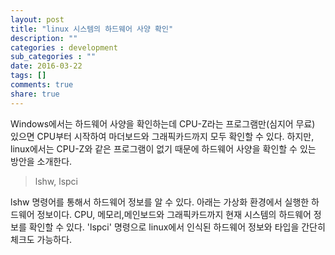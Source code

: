 ```yaml
---
layout: post
title: "linux 시스템의 하드웨어 사양 확인"
description: ""
categories : development
sub_categories : ""
date: 2016-03-22
tags: []
comments: true
share: true
---
```


Windows에서는 하드웨어 사양을 확인하는데 CPU-Z라는 프로그램만(심지어 무료) 있으면 CPU부터 시작하여 마더보드와 그래픽카드까지
모두 확인할 수 있다. 하지만, linux에서는 CPU-Z와 같은 프로그램이 없기 때문에 하드웨어 사양을 확인할 수 있는 방안을 소개한다.


> lshw, lspci


lshw 명령어를 통해서 하드웨어 정보를 알 수 있다. 아래는 가상화 환경에서 실행한 하드웨어 정보이다.
CPU, 메모리,메인보드와 그래픽카드까지 현재 시스템의 하드웨어 정보를 확인할 수 있다.
'lspci' 명령으로 linux에서 인식된 하드웨어 정보와 타입을 간단히 체크도 가능하다.

